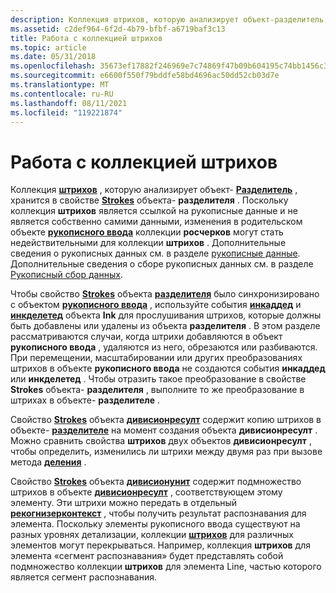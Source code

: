 ```yaml
---
description: Коллекция штрихов, которую анализирует объект-разделитель, хранится в свойстве Strokes объекта-разделителя.
ms.assetid: c2def964-6f2d-4b79-bfbf-a6719baf3c13
title: Работа с коллекцией штрихов
ms.topic: article
ms.date: 05/31/2018
ms.openlocfilehash: 35673ef17882f246969e7c74869f47b09b604195c74bb1456c3624713a42045d
ms.sourcegitcommit: e6600f550f79bddfe58bd4696ac50dd52cb03d7e
ms.translationtype: MT
ms.contentlocale: ru-RU
ms.lasthandoff: 08/11/2021
ms.locfileid: "119221874"
---
```

# <a name="working-with-a-strokes-collection"></a>Работа с коллекцией штрихов

Коллекция [**штрихов**](/previous-versions/windows/desktop/legacy/ms703293(v=vs.85)) , которую анализирует объект- [**Разделитель**](inkdivider-class.md) , хранится в свойстве [**Strokes**](/windows/win32/api/msinkaut15/nf-msinkaut15-iinkdivider-get_strokes) объекта- **разделителя** . Поскольку коллекция **штрихов** является ссылкой на рукописные данные и не является собственно самими данными, изменения в родительском объекте [**рукописного ввода**](inkdisp-class.md) коллекции **росчерков** могут стать недействительными для коллекции **штрихов** . Дополнительные сведения о рукописных данных см. в разделе [рукописные данные](ink-data.md). Дополнительные сведения о сборе рукописных данных см. в разделе [Рукописный сбор данных](ink-collection.md).

Чтобы свойство [**Strokes**](/windows/win32/api/msinkaut15/nf-msinkaut15-iinkdivider-get_strokes) объекта [**разделителя**](inkdivider-class.md) было синхронизировано с объектом [**рукописного ввода**](inkdisp-class.md) , используйте события [**инкаддед**](inkdisp-inkadded.md) и [**инкделетед**](inkdisp-inkdeleted.md) объекта **Ink** для прослушивания штрихов, которые должны быть добавлены или удалены из объекта **разделителя** . В этом разделе рассматриваются случаи, когда штрихи добавляются в объект **рукописного ввода** , удаляются из него, обрезаются или разбиваются. При перемещении, масштабировании или других преобразованиях штрихов в объекте **рукописного ввода** не создаются события **инкаддед** или **инкделетед** . Чтобы отразить такое преобразование в свойстве **Strokes** объекта- **разделителя** , выполните то же преобразование в штрихах в объекте- **разделителе** .

Свойство [**Strokes**](/windows/desktop/api/msinkaut15/nf-msinkaut15-iinkdivisionresult-get_strokes) объекта [**дивисионресулт**](/windows/desktop/api/msinkaut15/nn-msinkaut15-iinkdivisionresult) содержит копию штрихов в объекте- [**разделителе**](inkdivider-class.md) на момент создания объекта **дивисионресулт** . Можно сравнить свойства **штрихов** двух объектов **дивисионресулт** , чтобы определить, изменились ли штрихи между двумя раз при вызове метода [**деления**](/windows/win32/api/msinkaut15/nf-msinkaut15-iinkdivider-divide) .

Свойство [**Strokes**](/windows/desktop/api/msinkaut15/nf-msinkaut15-iinkdivisionunit-get_strokes) объекта [**дивисионунит**](/windows/desktop/api/msinkaut15/nn-msinkaut15-iinkdivisionunit) содержит подмножество штрихов в объекте [**дивисионресулт**](/windows/desktop/api/msinkaut15/nn-msinkaut15-iinkdivisionresult) , соответствующем этому элементу. Эти штрихи можно передать в отдельный [**рекогнизерконтекст**](inkrecognizercontext-class.md) , чтобы получить результат распознавания для элемента. Поскольку элементы рукописного ввода существуют на разных уровнях детализации, коллекции [**штрихов**](/previous-versions/windows/desktop/legacy/ms703293(v=vs.85)) для различных элементов могут перекрываться. Например, коллекция **штрихов** для элемента «сегмент распознавания» будет представлять собой подмножество коллекции **штрихов** для элемента Line, частью которого является сегмент распознавания.

 

 
